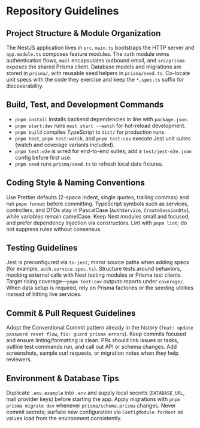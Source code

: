 # Repository Guidelines

## Project Structure & Module Organization
The NestJS application lives in `src`. `main.ts` bootstraps the HTTP server and `app.module.ts` composes feature modules. The `auth` module owns authentication flows, `mail` encapsulates outbound email, and `src/prisma` exposes the shared Prisma client. Database models and migrations are stored in `prisma/`, with reusable seed helpers in `prisma/seed.ts`. Co-locate unit specs with the code they exercise and keep the `*.spec.ts` suffix for discoverability.

## Build, Test, and Development Commands
- `pnpm install` installs backend dependencies in line with `package.json`.
- `pnpm start:dev` runs `nest start --watch` for hot-reload development.
- `pnpm build` compiles TypeScript to `dist/` for production runs.
- `pnpm test`, `pnpm test:watch`, and `pnpm test:cov` execute Jest unit suites (watch and coverage variants included).
- `pnpm test:e2e` is wired for end-to-end suites; add a `test/jest-e2e.json` config before first use.
- `pnpm seed` runs `prisma/seed.ts` to refresh local data fixtures.

## Coding Style & Naming Conventions
Use Prettier defaults (2-space indent, single quotes, trailing commas) and run `pnpm format` before committing. TypeScript symbols such as services, controllers, and DTOs stay in PascalCase (`AuthService`, `CreateSessionDto`), while variables remain camelCase. Keep Nest modules small and focused, and prefer dependency injection via constructors. Lint with `pnpm lint`; do not suppress rules without consensus.

## Testing Guidelines
Jest is preconfigured via `ts-jest`; mirror source paths when adding specs (for example, `auth.service.spec.ts`). Structure tests around behaviors, mocking external calls with Nest testing modules or Prisma test clients. Target rising coverage—`pnpm test:cov` outputs reports under `coverage/`. When data setup is required, rely on Prisma factories or the seeding utilities instead of hitting live services.

## Commit & Pull Request Guidelines
Adopt the Conventional Commit pattern already in the history (`feat: update password reset flow`, `fix: guard prisma errors`). Keep commits focused and ensure linting/formatting is clean. PRs should link issues or tasks, outline test commands run, and call out API or schema changes. Add screenshots, sample curl requests, or migration notes when they help reviewers.

## Environment & Database Tips
Duplicate `.env.example` into `.env` and supply local secrets (`DATABASE_URL`, mail provider keys) before starting the app. Apply migrations with `pnpm prisma migrate dev` whenever `prisma/schema.prisma` changes. Never commit secrets; surface new configuration via `ConfigModule.forRoot` so values load from the environment consistently.
